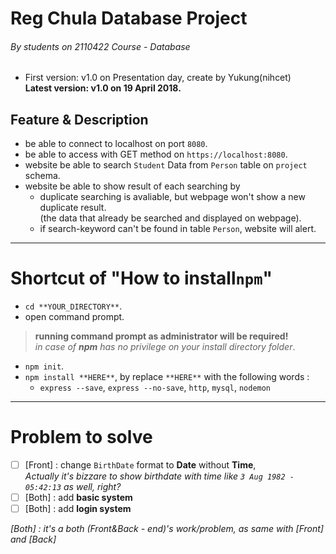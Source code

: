 # Reg Chula Database Project
###### By students on 2110422 Course - Database
 * First version: v1.0 on Presentation day, create by Yukung(nihcet)<br>
**Latest version: v1.0 on 19 April 2018.**

## Feature & Description
 * be able to connect to localhost on port `8080`.
 * be able to access with GET method on `https://localhost:8080`.
 * website be able to search `Student` Data from `Person` table on `project` schema.
 * website be able to show result of each searching by
    * duplicate searching is avaliable, but webpage won't show a new duplicate result.<br>
    (the data that already be searched and displayed on webpage).
    * if search-keyword can't be found in table `Person`, website will alert.
- - - -
# Shortcut of "How to install`npm`"
 * `cd **YOUR_DIRECTORY**`.
 * open command prompt.<br>
 > **running command prompt as administrator will be required!**<br>
  *in case of **npm** has no privilege on your install directory folder*.
 * `npm init`.
 * `npm install **HERE**`, by replace `**HERE**` with the following words :
    * `express --save`, `express --no-save`, `http`, `mysql`, `nodemon`  
- - - -
# Problem to solve
 - [ ] [Front] : change `BirthDate` format to **Date** without **Time**,<br>
 *Actually it's bizzare to show birthdate with time like `3 Aug 1982 - 05:42:13` as well, right?*
 - [ ] [Both] : add **basic system**
 - [ ] [Both] : add **login system**

*[Both] : it's a both (Front&Back - end)'s work/problem, as same with [Front] and [Back]*
